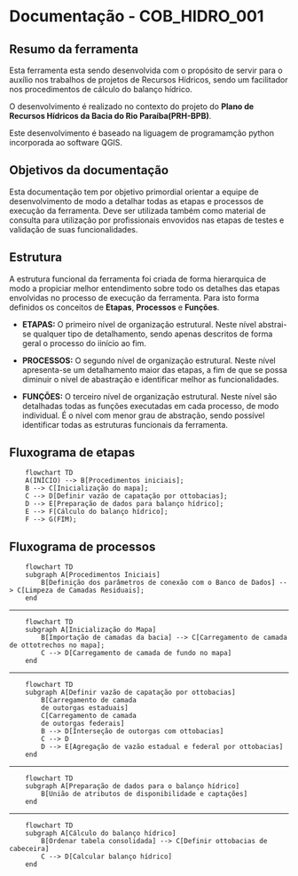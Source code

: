 # Documentação - COB_HIDRO_001

## Resumo da ferramenta

Esta ferramenta esta sendo desenvolvida com o propósito de servir para o auxílio nos trabalhos de projetos de Recursos Hídricos, sendo um facilitador nos procedimentos de cálculo do balanço hídrico.

O desenvolvimento é realizado no contexto do projeto do **Plano de Recursos Hídricos da Bacia do Rio Paraíba(PRH-BPB)**.

Este desenvolvimento é baseado na liguagem de programamção python incorporada ao software QGIS.

## Objetivos da documentação

Esta documentação tem por objetivo primordial orientar a equipe de desenvolvimento de modo a detalhar todas as etapas e processos de execução da ferramenta. Deve ser utilizada também como material de consulta para utilização por profissionais envovidos nas etapas de testes e validação de suas funcionalidades.

## Estrutura

A estrutura funcional da ferramenta foi criada de forma hierarquica de modo a propiciar melhor entendimento sobre todo os detalhes das etapas envolvidas no processo de execução da ferramenta. Para isto forma definidos os conceitos de **Etapas**, **Processos** e **Funções**.

- **ETAPAS:** O primeiro nível de organização estrutural. Neste nível abstrai-se qualquer tipo de detalhamento, sendo apenas descritos de forma geral o processo do iinício ao fim.

- **PROCESSOS:** O segundo nível de organização estrutural. Neste nível apresenta-se um detalhamento maior das etapas, a fim de que se possa diminuir o nível de abastração e identificar melhor as funcionalidades.

- **FUNÇÕES:** O terceiro nível de organização estrutural. Neste nível são detalhadas todas as funções executadas em cada processo, de modo individual. É o nível com menor grau de abstração, sendo possível identificar todas as estruturas funcionais da ferramenta.

## Fluxograma de etapas

```mermaid
    flowchart TD
    A(INÍCIO) --> B[Procedimentos iniciais];
    B --> C[Inicialização do mapa];
    C --> D[Definir vazão de capatação por ottobacias];
    D --> E[Preparação de dados para balanço hídrico];
    E --> F[Cálculo do balanço hídrico];
    F --> G(FIM);    
```

## Fluxograma de processos

```mermaid
    flowchart TD    
    subgraph A[Procedimentos Iniciais]
        B[Definição dos parâmetros de conexão com o Banco de Dados] --> C[Limpeza de Camadas Residuais];
    end
```
***
```mermaid
    flowchart TD
    subgraph A[Inicialização do Mapa]
        B[Importação de camadas da bacia] --> C[Carregamento de camada de ottotrechos no mapa];
        C --> D[Carregamento de camada de fundo no mapa]
    end
```
---
```mermaid
    flowchart TD
    subgraph A[Definir vazão de capatação por ottobacias]
        B[Carregamento de camada
        de outorgas estaduais]
        C[Carregamento de camada
        de outorgas federais]
        B --> D[Interseção de outorgas com ottobacias]
        C --> D
        D --> E[Agregação de vazão estadual e federal por ottobacias]
    end
```
---
```mermaid
    flowchart TD
    subgraph A[Preparação de dados para o balanço hídrico]
        B[União de atributos de disponibilidade e captações]
    end
```
---
```mermaid
    flowchart TD
    subgraph A[Cálculo do balanço hídrico]
        B[Ordenar tabela consolidada] --> C[Definir ottobacias de cabeceira]
        C --> D[Calcular balanço hídrico]
    end
```